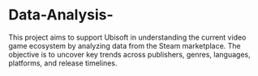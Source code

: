 # Data-Analysis-
This project aims to support Ubisoft in understanding the current video game ecosystem by analyzing data from the Steam marketplace. The objective is to uncover key trends across publishers, genres, languages, platforms, and release timelines.
